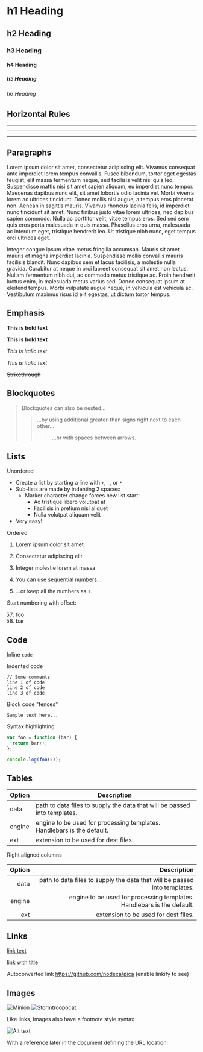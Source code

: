 # h1 Heading
## h2 Heading
### h3 Heading
#### h4 Heading
##### h5 Heading
###### h6 Heading


## Horizontal Rules

___

---

***


## Paragraphs

Lorem ipsum dolor sit amet, consectetur adipiscing elit. Vivamus consequat ante imperdiet lorem tempus convallis. Fusce bibendum, tortor eget egestas feugiat, elit massa fermentum neque, sed facilisis velit nisl quis leo. Suspendisse mattis nisi sit amet sapien aliquam, eu imperdiet nunc tempor. Maecenas dapibus nunc elit, sit amet lobortis odio lacinia vel. Morbi viverra lorem ac ultrices tincidunt. Donec mollis nisl augue, a tempus eros placerat non. Aenean in sagittis mauris. Vivamus rhoncus lacinia felis, id imperdiet nunc tincidunt sit amet. Nunc finibus justo vitae lorem ultrices, nec dapibus sapien commodo. Nulla ac porttitor velit, vitae tempus eros. Sed sed sem quis eros porta malesuada in quis massa. Phasellus eros urna, malesuada ac interdum eget, tristique hendrerit leo. Ut tristique nibh nunc, eget tempus orci ultrices eget.

Integer congue ipsum vitae metus fringilla accumsan. Mauris sit amet mauris et magna imperdiet lacinia. Suspendisse mollis convallis mauris facilisis blandit. Nunc dapibus sem et lacus facilisis, a molestie nulla gravida. Curabitur at neque in orci laoreet consequat sit amet non lectus. Nullam fermentum nibh dui, ac commodo metus tristique ac. Proin hendrerit luctus enim, in malesuada metus varius sed. Donec consequat ipsum at eleifend tempus. Morbi vulputate augue neque, in vehicula est vehicula ac. Vestibulum maximus risus id elit egestas, ut dictum tortor tempus.


## Emphasis

**This is bold text**

__This is bold text__

*This is italic text*

_This is italic text_

~~Strikethrough~~


## Blockquotes


> Blockquotes can also be nested...
>> ...by using additional greater-than signs right next to each other...
> > > ...or with spaces between arrows.


## Lists

Unordered

+ Create a list by starting a line with `+`, `-`, or `*`
+ Sub-lists are made by indenting 2 spaces:
  - Marker character change forces new list start:
    * Ac tristique libero volutpat at
    + Facilisis in pretium nisl aliquet
    - Nulla volutpat aliquam velit
+ Very easy!

Ordered

1. Lorem ipsum dolor sit amet
2. Consectetur adipiscing elit
3. Integer molestie lorem at massa


1. You can use sequential numbers...
1. ...or keep all the numbers as `1.`

Start numbering with offset:

57. foo
1. bar


## Code

Inline `code`

Indented code

    // Some comments
    line 1 of code
    line 2 of code
    line 3 of code


Block code "fences"

```
Sample text here...
```

Syntax highlighting

``` js
var foo = function (bar) {
  return bar++;
};

console.log(foo(5));
```

## Tables

| Option | Description |
| ------ | ----------- |
| data   | path to data files to supply the data that will be passed into templates. |
| engine | engine to be used for processing templates. Handlebars is the default. |
| ext    | extension to be used for dest files. |

Right aligned columns

| Option | Description |
| ------:| -----------:|
| data   | path to data files to supply the data that will be passed into templates. |
| engine | engine to be used for processing templates. Handlebars is the default. |
| ext    | extension to be used for dest files. |


## Links

[link text](http://dev.nodeca.com)

[link with title](http://nodeca.github.io/pica/demo/ "title text!")

Autoconverted link https://github.com/nodeca/pica (enable linkify to see)


## Images

![Minion](https://octodex.github.com/images/minion.png)
![Stormtroopocat](https://octodex.github.com/images/stormtroopocat.jpg "The Stormtroopocat")

Like links, Images also have a footnote style syntax

![Alt text][id]

With a reference later in the document defining the URL location:

[id]: https://octodex.github.com/images/dojocat.jpg  "The Dojocat"

